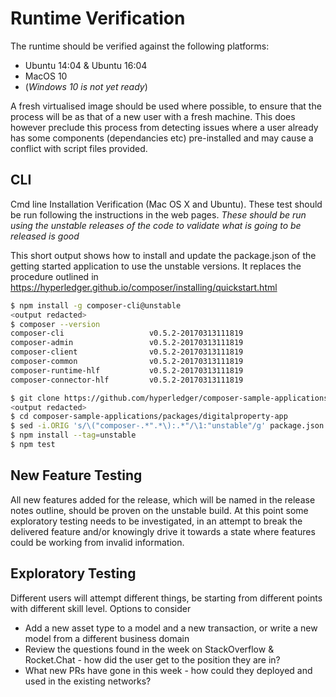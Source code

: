 # Runtime Verification
The runtime should be verified against the following platforms:
 - Ubuntu 14:04 & Ubuntu 16:04
 - MacOS 10
 - (_Windows 10 is not yet ready_)

A fresh virtualised image should be used where possible, to ensure that the process will be as that of a new user with a fresh machine. This does however preclude this process from detecting issues where a user already has some components (dependancies etc) pre-installed and may cause a conflict with script files provided.

## CLI
Cmd line Installation Verification  (Mac OS X and Ubuntu). These test should be run following the instructions in the web pages.
_These should be run using the unstable releases of the code to validate what is going to be released is good_

This short output shows how to install and update the package.json of the getting started application to use the unstable versions. It replaces the procedure outlined in https://hyperledger.github.io/composer/installing/quickstart.html

```bash
$ npm install -g composer-cli@unstable
<output redacted>
$ composer --version
composer-cli                   v0.5.2-20170313111819
composer-admin                 v0.5.2-20170313111819
composer-client                v0.5.2-20170313111819
composer-common                v0.5.2-20170313111819
composer-runtime-hlf           v0.5.2-20170313111819
composer-connector-hlf         v0.5.2-20170313111819

$ git clone https://github.com/hyperledger/composer-sample-applications.git
<output redacted>
$ cd composer-sample-applications/packages/digitalproperty-app
$ sed -i.ORIG 's/\("composer-.*".*\):.*"/\1:"unstable"/g' package.json
$ npm install --tag=unstable
$ npm test

```

## New Feature Testing

All new features added for the release, which will be named in the release notes outline, should be proven on the unstable build. At this point some exploratory testing needs to be investigated, in an attempt to break the delivered feature and/or knowingly drive it towards a state where features could be working from invalid information.

## Exploratory Testing

Different users will attempt different things, be starting from different points with different skill level. Options to consider

 - Add a new asset type to a model and a new transaction, or write a new model from a different business domain
 - Review the questions found in the week on StackOverflow & Rocket.Chat - how did the user get to the position they are in?
 - What new PRs have gone in this week - how could they deployed and used in the existing networks?
